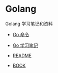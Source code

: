 # Golang
Golang 学习笔记和资料

- [Go 命令](https://github.com/Fiyy/Golang/blob/master/Go%E5%91%BD%E4%BB%A4.md#go%E5%91%BD%E4%BB%A4)

- [Go 学习笔记](https://github.com/Fiyy/Golang/blob/master/Go%E5%AD%A6%E4%B9%A0%E7%AC%94%E8%AE%B0.md#go%E5%AD%A6%E4%B9%A0%E7%AC%94%E8%AE%B0)

- [README](https://github.com/Fiyy/Golang#golang)
- [BOOK](https://github.com/Fiyy/Golang/blob/master/BOOK/)